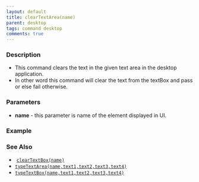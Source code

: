 ```yaml
---
layout: default
title: clearTextArea(name)
parent: desktop
tags: command desktop
comments: true
---
```


### Description

- This command clears the text in the given text area in the desktop application.
- In other word this command will clear the text from the textBox and pass or else fail otherwise.

### Parameters

- **name** - this parameter is name of the element displayed in UI.

### Example


### See Also

-  [`clearTextBox(name)`](clearTextBox(name))
- [`typeTextArea(name,text1,text2,text3,text4)`](typeTextArea(name,text1,text2,text3,text4))
- [`typeTextBox(name,text1,text2,text3,text4)`](typeTextBox(name,text1,text2,text3,text4))